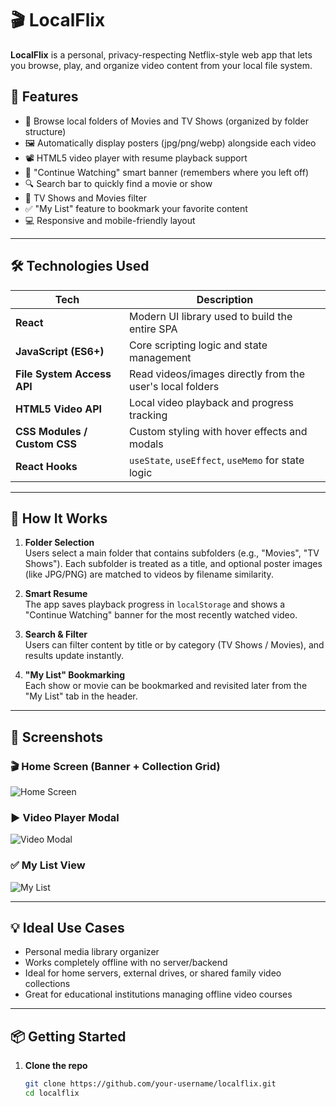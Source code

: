 # 🎬 LocalFlix

**LocalFlix** is a personal, privacy-respecting Netflix-style web app that lets you browse, play, and organize video content from your local file system.

## 🚀 Features

- 🎥 Browse local folders of Movies and TV Shows (organized by folder structure)
- 🖼️ Automatically display posters (jpg/png/webp) alongside each video
- 📽️ HTML5 video player with resume playback support
- 🧠 "Continue Watching" smart banner (remembers where you left off)
- 🔍 Search bar to quickly find a movie or show
- 📂 TV Shows and Movies filter
- ✅ "My List" feature to bookmark your favorite content
- 💻 Responsive and mobile-friendly layout

---

## 🛠️ Technologies Used

| Tech                  | Description                                             |
|-----------------------|---------------------------------------------------------|
| **React**             | Modern UI library used to build the entire SPA          |
| **JavaScript (ES6+)** | Core scripting logic and state management               |
| **File System Access API** | Read videos/images directly from the user's local folders |
| **HTML5 Video API**   | Local video playback and progress tracking              |
| **CSS Modules / Custom CSS** | Custom styling with hover effects and modals      |
| **React Hooks**       | `useState`, `useEffect`, `useMemo` for state logic      |

---

## 🧠 How It Works

1. **Folder Selection**  
   Users select a main folder that contains subfolders (e.g., "Movies", "TV Shows"). Each subfolder is treated as a title, and optional poster images (like JPG/PNG) are matched to videos by filename similarity.

2. **Smart Resume**  
   The app saves playback progress in `localStorage` and shows a "Continue Watching" banner for the most recently watched video.

3. **Search & Filter**  
   Users can filter content by title or by category (TV Shows / Movies), and results update instantly.

4. **"My List" Bookmarking**  
   Each show or movie can be bookmarked and revisited later from the "My List" tab in the header.

---

## 📸 Screenshots

### 🎬 Home Screen (Banner + Collection Grid)
![Home Screen](https://i.imgur.com/GZGeFbK.png)

### ▶️ Video Player Modal
![Video Modal](https://i.imgur.com/se4Kvep.png)

### ✅ My List View
![My List](https://i.imgur.com/5fNeYH6.png)

---

## 💡 Ideal Use Cases

- Personal media library organizer
- Works completely offline with no server/backend
- Ideal for home servers, external drives, or shared family video collections
- Great for educational institutions managing offline video courses

---

## 📦 Getting Started

1. **Clone the repo**

   ```bash
   git clone https://github.com/your-username/localflix.git
   cd localflix
